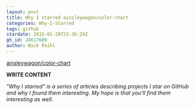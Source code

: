 ```yaml
---
layout: post
title: Why I starred ainsleywagon/color-chart
categories: Why-I-Starred
tags: github
stardate: 2015-01-28T23:36:29Z
gh_id: 24617689
author: Nick Peihl
---
```


[ainsleywagon/color-chart](https://github.com/ainsleywagon/color-chart)

**WRITE CONTENT**

*"Why I starred" is a series of articles describing projects I star on GitHub and why I found them interesting. My hope is that you'll find them interesting as well.*

